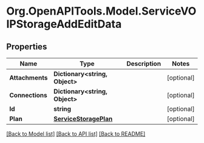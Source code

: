 # Org.OpenAPITools.Model.ServiceVOIPStorageAddEditData

## Properties

Name | Type | Description | Notes
------------ | ------------- | ------------- | -------------
**Attachments** | **Dictionary&lt;string, Object&gt;** |  | [optional] 
**Connections** | **Dictionary&lt;string, Object&gt;** |  | [optional] 
**Id** | **string** |  | [optional] 
**Plan** | [**ServiceStoragePlan**](ServiceStoragePlan.md) |  | [optional] 

[[Back to Model list]](../README.md#documentation-for-models) [[Back to API list]](../README.md#documentation-for-api-endpoints) [[Back to README]](../README.md)

